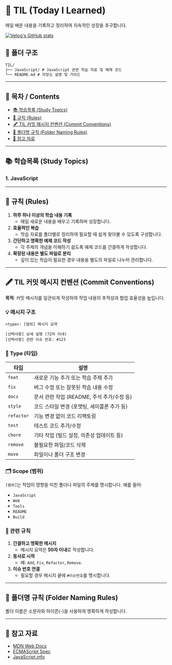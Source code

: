 # 🌟 TIL (Today I Learned)

매일 배운 내용을 기록하고 정리하여 지속적인 성장을 추구합니다.

[![Velog's GitHub stats](https://velog-readme-stats.vercel.app/api?name=moon_dev)](https://velog.io/@moon_dev/series)

## 📂 폴더 구조

```markdown
TIL/
├── JavaScript/ # JavaScript 관련 학습 자료 및 예제 코드
└── README.md # 저장소 설명 및 가이드
```

---

## 📖 목차 / Contents

- [📚 학습목록 (Study Topics)](https://github.com/Mooneunjun/TIL?tab=readme-ov-file#-%ED%95%99%EC%8A%B5%EB%AA%A9%EB%A1%9D-study-topics)
- [📜 규칙 (Rules)](https://github.com/Mooneunjun/TIL?tab=readme-ov-file#-%EA%B7%9C%EC%B9%99-rules)
- [🖋️ TIL 커밋 메시지 컨벤션 (Commit Conventions)](https://github.com/Mooneunjun/TIL?tab=readme-ov-file#%EF%B8%8F-til-%EC%BB%A4%EB%B0%8B-%EB%A9%94%EC%8B%9C%EC%A7%80-%EC%BB%A8%EB%B2%A4%EC%85%98-commit-conventions)
- [📂 폴더명 규칙 (Folder Naming Rules)](https://github.com/Mooneunjun/TIL?tab=readme-ov-file#-%ED%8F%B4%EB%8D%94%EB%AA%85-%EA%B7%9C%EC%B9%99-folder-naming-rules)
- [🔗 참고 자료](https://github.com/Mooneunjun/TIL?tab=readme-ov-file#-%EC%B0%B8%EA%B3%A0-%EC%9E%90%EB%A3%8C)

---

## 📚 학습목록 (Study Topics)

### 1. JavaScript

---

## 📜 규칙 (Rules)

1. **하루 하나 이상의 학습 내용 기록**
   - 매일 새로운 내용을 배우고 기록하며 성장합니다.
2. **효율적인 복습**
   - 학습 자료를 폴더별로 정리하여 필요할 때 쉽게 찾아볼 수 있도록 구성합니다.
3. **간단하고 명확한 예제 코드 작성**
   - 각 주제의 개념을 이해하기 쉽도록 예제 코드를 간결하게 작성합니다.
4. **확장된 내용은 별도 파일로 분리**
   - 깊이 있는 학습이 필요한 경우 내용을 별도의 파일로 나누어 관리합니다.

---

## 🖋️ TIL 커밋 메시지 컨벤션 (Commit Conventions)

**목적**: 커밋 메시지를 일관되게 작성하여 작업 내용의 추적성과 협업 효율성을 높입니다.

### 💡 메시지 구조

```plaintext
<type>: [범위] 메시지 요약

[선택사항] 상세 설명 (72자 이내)
[선택사항] 관련 이슈 번호: #123
```

### 🎨 Type (타입)

| 타입       | 설명                                        |
| ---------- | ------------------------------------------- |
| `feat`     | 새로운 기능 추가 또는 학습 주제 추가        |
| `fix`      | 버그 수정 또는 잘못된 학습 내용 수정        |
| `docs`     | 문서 관련 작업 (README, 주석 추가/수정 등)  |
| `style`    | 코드 스타일 변경 (포맷팅, 세미콜론 추가 등) |
| `refactor` | 기능 변경 없이 코드 리팩토링                |
| `test`     | 테스트 코드 추가/수정                       |
| `chore`    | 기타 작업 (빌드 설정, 의존성 업데이트 등)   |
| `remove`   | 불필요한 파일/코드 삭제                     |
| `move`     | 파일이나 폴더 구조 변경                     |

### 🗂 Scope (범위)

`[범위]`는 작업이 영향을 미친 폴더나 파일의 주제를 명시합니다. 예를 들어:

- `JavaScript`
- `Web`
- `Tools`
- `README`
- `Build`

### 🔗 관련 규칙

1. **간결하고 명확한 메시지**
   - 메시지 요약은 **50자 이내**로 작성합니다.
2. **동사로 시작**
   - 예: `Add`, `Fix`, `Refactor`, `Remove`.
3. **이슈 번호 연결**
   - 필요할 경우 메시지 끝에 `#이슈번호`를 명시합니다.

---

## 📂 폴더명 규칙 (Folder Naming Rules)

폴더 이름은 소문자와 하이픈(-)을 사용하여 명확하게 작성합니다.

---

## 🔗 참고 자료

- [MDN Web Docs](https://developer.mozilla.org/)
- [ECMAScript Spec](https://tc39.es/ecma262/)
- [JavaScript.info](https://javascript.info/)
